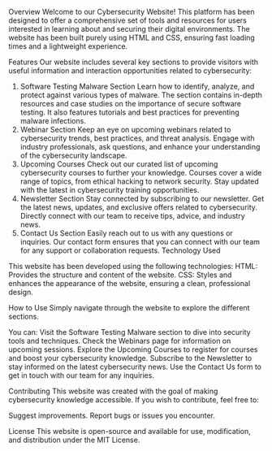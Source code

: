 Overview
Welcome to our Cybersecurity Website! This platform has been designed to offer a comprehensive set of tools and resources for users interested in learning about and securing their digital environments. The website has been built purely using HTML and CSS, ensuring fast loading times and a lightweight experience.

Features
Our website includes several key sections to provide visitors with useful information and interaction opportunities related to cybersecurity:

1. Software Testing Malware Section
Learn how to identify, analyze, and protect against various types of malware.
The section contains in-depth resources and case studies on the importance of secure software testing.
It also features tutorials and best practices for preventing malware infections.
2. Webinar Section
Keep an eye on upcoming webinars related to cybersecurity trends, best practices, and threat analysis.
Engage with industry professionals, ask questions, and enhance your understanding of the cybersecurity landscape.
3. Upcoming Courses
Check out our curated list of upcoming cybersecurity courses to further your knowledge.
Courses cover a wide range of topics, from ethical hacking to network security.
Stay updated with the latest in cybersecurity training opportunities.
4. Newsletter Section
Stay connected by subscribing to our newsletter.
Get the latest news, updates, and exclusive offers related to cybersecurity.
Directly connect with our team to receive tips, advice, and industry news.
5. Contact Us Section
Easily reach out to us with any questions or inquiries.
Our contact form ensures that you can connect with our team for any support or collaboration requests.
Technology Used

This website has been developed using the following technologies:
HTML: Provides the structure and content of the website.
CSS: Styles and enhances the appearance of the website, ensuring a clean, professional design.

How to Use
Simply navigate through the website to explore the different sections.

You can:
Visit the Software Testing Malware section to dive into security tools and techniques.
Check the Webinars page for information on upcoming sessions.
Explore the Upcoming Courses to register for courses and boost your cybersecurity knowledge.
Subscribe to the Newsletter to stay informed on the latest cybersecurity news.
Use the Contact Us form to get in touch with our team for any inquiries.

Contributing
This website was created with the goal of making cybersecurity knowledge accessible. If you wish to contribute, feel free to:

Suggest improvements.
Report bugs or issues you encounter.

License
This website is open-source and available for use, modification, and distribution under the MIT License.

